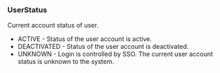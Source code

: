 ### UserStatus
Current account status of user.

- ACTIVE - Status of the user account is active.
- DEACTIVATED - Status of the user account is deactivated.
- UNKNOWN - Login is controlled by SSO. The current user account status is unknown to the system.
